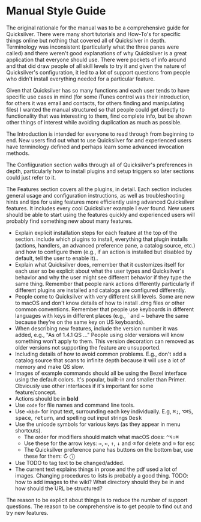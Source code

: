 # Manual Style Guide

The original rationale for the manual was to be a comprehensive guide for Quicksilver. There were many short tutorials and How-To's for specific things online but nothing that covered all of Quicksilver in depth. Terminology was inconsistent (particularly what the three panes were called) and there weren't good explanations of why Quicksilver is a great application that everyone should use. There were pockets of info around and that did draw people of all skill levels to try it and given the nature of Quicksilver's configuration, it led to a lot of support questions from people who didn't install everything needed for a particular feature.

Given that Quicksilver has so many functions and each user tends to have specific use cases in mind (for some iTunes control was their introduction, for others it was email and contacts, for others finding and manipulating files)  I wanted the manual structured so that people could get directly to functionality that was interesting to them, find complete info, but be shown other things of interest while avoiding duplication as much as possible.

The Introduction is intended for everyone to read through from beginning to end. New users find out what to use Quicksilver for and experienced users have terminology defined and perhaps learn some advanced invocation methods. 

The Confiiguration section walks through all of Quicksilver's preferences in depth, particularly how to install plugins and setup triggers so later sections could just refer to it.

The Features section covers all the plugins, in detail. Each section includes general usage and configuration instructions, as well as troubleshooting hints and tips for using features more efficiently using advanced Quicksilver features. It includes every cool Quicksilver example I ever found. New users should be able to start using the features quickly and experienced users will probably find something new about many features. 

- Explain explicit installation steps for each feature at the top of the section. include which plugins to install, everything that plugin installs (actions, handlers, an advanced preference pane, a catalog source, etc.) and how to configure them (e.g., if an action is installed but disabled by default, tell the user to enable it).. 
- Explain what Quicksilver does, remember that it customizes itself for each user so be explicit about what the user types and Quicksilver's behavior and why the user might see different behavior if they type the same thing. Remember that people  rank actions differently particularly if different plugins are installed and catalogs are configured differently. 
- People come to Quicksilver with very different skill levels. Some are new to macOS and don't know details of how to install .dmg files or other common conventions. Remember that people use keyboards in different languages with keys in different places (e.g., ` and ~ behave the same because they're on the same key on US keyboards).
- When describing new features, include the version number it was added, e.g., "As of 1.4.1 QS ..." People using older versions will know something won't apply to them. This version decoration can removed as older versions not supporting the feature are unsupported.
- Including details of how to avoid common problems. E.g., don't add a catalog source that scans to infinite depth because it will use a lot of memory and make QS slow.
- Images of example commands should all be using the Bezel interface using the default colors. It's popular, built-in and smaller than Primer. Obviously use other interfaces if it's important for some feature/concept.
- Actions should be in **bold**
- Use `code` for file names and command line tools.
- Use `<kbd>` for input text, surrounding each key individually. E.g, <kbd>⌘</kbd><kbd>;</kbd>, <kbd>⌥</kbd><kbd>⌘</kbd><kbd>S</kbd>, <kbd>space</kbd>, <kbd>return</kbd>, and spelling out input strings  <kbd>D</kbd><kbd>e</kbd><kbd>s</kbd><kbd>k</kbd>
- Use the unicode symbols for various keys (as they appear in menu shortcuts). 
	- The order for modifiers should match what macOS does: <kbd>⌃</kbd><kbd>⌥</kbd><kbd>⇧</kbd><kbd>⌘</kbd> 
	- Use these for the arrow keys: <kbd>→</kbd>, <kbd>←</kbd>, <kbd>↑</kbd>, <kbd>↓</kbd> and <kbd>⌫</kbd> for delete and <kbd>⎋</kbd> for esc
	- The Quicksilver preference pane has buttons on the bottom bar, use these for them: ↻ ⓘ
- Use TODO to tag text to be changed/added.
- The current text explains things in prose and the pdf used a lot of images. Changing procedures to lists is probably a good thing. TODO: how to add images to the wiki? What directory should they be in and how should the URL be structured?

The reason to be explicit about things is to reduce the number of support questions. The reason to be comprehensive is to get people to find out and try new features.
